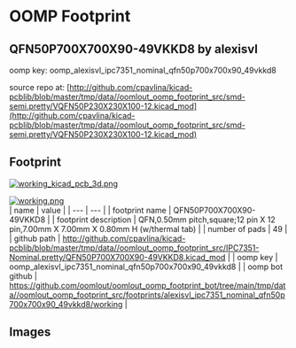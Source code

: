 # OOMP Footprint  
## QFN50P700X700X90-49VKKD8  by alexisvl  
  
oomp key: oomp_alexisvl_ipc7351_nominal_qfn50p700x700x90_49vkkd8  
  
source repo at: [http://github.com/cpavlina/kicad-pcblib/blob/master/tmp/data//oomlout_oomp_footprint_src/smd-semi.pretty/VQFN50P230X230X100-12.kicad_mod](http://github.com/cpavlina/kicad-pcblib/blob/master/tmp/data//oomlout_oomp_footprint_src/smd-semi.pretty/VQFN50P230X230X100-12.kicad_mod)  
## Footprint  
  
[![working_kicad_pcb_3d.png](working_kicad_pcb_3d_600.png)](working_kicad_pcb_3d.png)  
  
[![working.png](working_600.png)](working.png)  
| name | value | 
| --- | --- | 
| footprint name | QFN50P700X700X90-49VKKD8 | 
| footprint description | QFN,0.50mm pitch,square;12 pin X 12 pin,7.00mm X 7.00mm X 0.80mm H (w/thermal tab) | 
| number of pads | 49 | 
| github path | http://github.com/cpavlina/kicad-pcblib/blob/master/tmp/data//oomlout_oomp_footprint_src/IPC7351-Nominal.pretty/QFN50P700X700X90-49VKKD8.kicad_mod | 
| oomp key | oomp_alexisvl_ipc7351_nominal_qfn50p700x700x90_49vkkd8 | 
| oomp bot github | https://github.com/oomlout/oomlout_oomp_footprint_bot/tree/main/tmp/data//oomlout_oomp_footprint_src/footprints/alexisvl_ipc7351_nominal_qfn50p700x700x90_49vkkd8/working | 
## Images  
